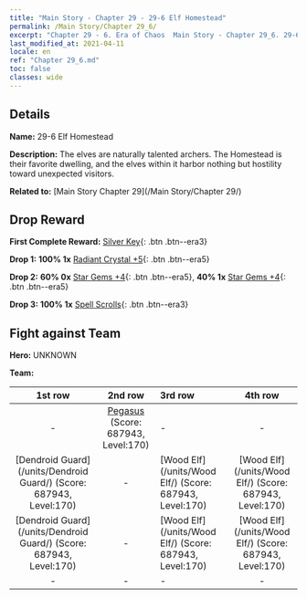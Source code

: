 ```yaml
---
title: "Main Story - Chapter 29 - 29-6 Elf Homestead"
permalink: /Main Story/Chapter 29_6/
excerpt: "Chapter 29 - 6. Era of Chaos  Main Story - Chapter 29_6. 29-6 Elf Homestead"
last_modified_at: 2021-04-11
locale: en
ref: "Chapter 29_6.md"
toc: false
classes: wide
---
```


## Details

 **Name:** 29-6 Elf Homestead

 **Description:** The elves are naturally talented archers. The Homestead is their favorite dwelling, and the elves within it harbor nothing but hostility toward unexpected visitors.

 **Related to:** [Main Story Chapter 29](/Main Story/Chapter 29/)

## Drop Reward

 **First Complete Reward:** [Silver Key](/Items/con_693/){: .btn .btn--era3}

 **Drop 1:** **100% 1x** [Radiant Crystal +5](/Items/mat_101/){: .btn .btn--era5}

 **Drop 2:** **60% 0x** [Star Gems +4](/Items/mat_93/){: .btn .btn--era5}, **40% 1x** [Star Gems +4](/Items/mat_93/){: .btn .btn--era5}

 **Drop 3:** **100% 1x** [Spell Scrolls](/Items/con_694/){: .btn .btn--era3}


## Fight against Team
 **Hero:** UNKNOWN

 **Team:**


  | 1st row | 2nd row | 3rd row | 4th row |
  |:----:|:----:|:----|:----:|
  | - | [Pegasus](/units/Pegasus/) (Score: 687943, Level:170)  | - | - |
  | [Dendroid Guard](/units/Dendroid Guard/) (Score: 687943, Level:170)  | - | [Wood Elf](/units/Wood Elf/) (Score: 687943, Level:170)  | [Wood Elf](/units/Wood Elf/) (Score: 687943, Level:170)  |
  | [Dendroid Guard](/units/Dendroid Guard/) (Score: 687943, Level:170)  | - | [Wood Elf](/units/Wood Elf/) (Score: 687943, Level:170)  | [Wood Elf](/units/Wood Elf/) (Score: 687943, Level:170)  |
  | - | - | - | - |


